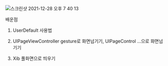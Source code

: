![스크린샷 2021-12-28 오후 7 40 13](https://user-images.githubusercontent.com/58182106/147558281-205c2d20-dd40-45b6-8c57-65434d9aa589.png)

배운점

1. UserDefault 사용법 <br>

2. UIPageViewController gesture로 화면넘기기, UIPageControl ...으로 화면넘기기<br>

3. Xib 풀화면으로 띄우기
